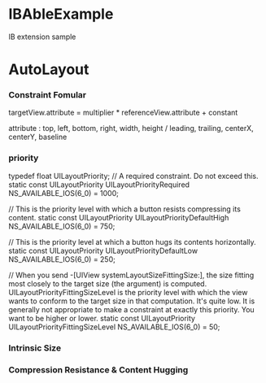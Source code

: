 # IBAbleExample
IB extension sample

# AutoLayout

### Constraint Fomular

targetView.attribute = multiplier * referenceView.attribute + constant

attribute : top, left, bottom, right, width, height / leading, trailing, centerX, centerY, baseline


### priority 

typedef float UILayoutPriority;
// A required constraint.  Do not exceed this.
static const UILayoutPriority UILayoutPriorityRequired NS_AVAILABLE_IOS(6_0) = 1000;

// This is the priority level with which a button resists compressing its content.
static const UILayoutPriority UILayoutPriorityDefaultHigh NS_AVAILABLE_IOS(6_0) = 750;

// This is the priority level at which a button hugs its contents horizontally.
static const UILayoutPriority UILayoutPriorityDefaultLow NS_AVAILABLE_IOS(6_0) = 250; 

// When you send -[UIView systemLayoutSizeFittingSize:], the size fitting most closely to the target size (the argument) is computed.  UILayoutPriorityFittingSizeLevel is the priority level with which the view wants to conform to the target size in that computation.  It's quite low.  It is generally not appropriate to make a constraint at exactly this priority.  You want to be higher or lower.
static const UILayoutPriority UILayoutPriorityFittingSizeLevel NS_AVAILABLE_IOS(6_0) = 50; 


### Intrinsic Size


### Compression Resistance & Content Hugging



